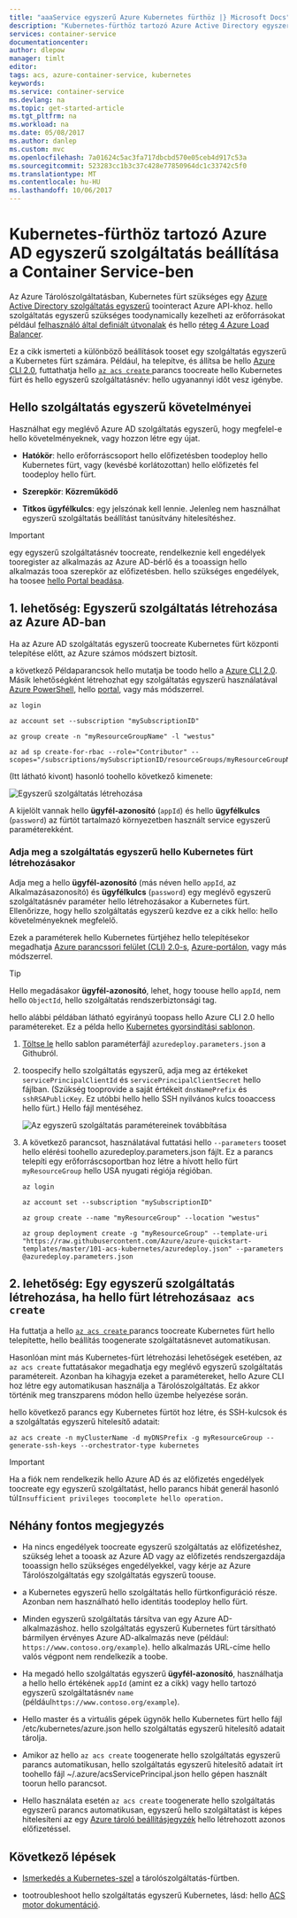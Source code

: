 ```yaml
---
title: "aaaService egyszerű Azure Kubernetes fürthöz |} Microsoft Docs"
description: "Kubernetes-fürthöz tartozó Azure Active Directory egyszerű szolgáltatás létrehozása és felügyelete az Azure Container Service-ben"
services: container-service
documentationcenter: 
author: dlepow
manager: timlt
editor: 
tags: acs, azure-container-service, kubernetes
keywords: 
ms.service: container-service
ms.devlang: na
ms.topic: get-started-article
ms.tgt_pltfrm: na
ms.workload: na
ms.date: 05/08/2017
ms.author: danlep
ms.custom: mvc
ms.openlocfilehash: 7a01624c5ac3fa717dbcbd570e05ceb4d917c53a
ms.sourcegitcommit: 523283cc1b3c37c428e77850964dc1c33742c5f0
ms.translationtype: MT
ms.contentlocale: hu-HU
ms.lasthandoff: 10/06/2017
---
```

# <a name="set-up-an-azure-ad-service-principal-for-a-kubernetes-cluster-in-container-service"></a>Kubernetes-fürthöz tartozó Azure AD egyszerű szolgáltatás beállítása a Container Service-ben


Az Azure Tárolószolgáltatásban, Kubernetes fürt szükséges egy [Azure Active Directory szolgáltatás egyszerű](../../active-directory/develop/active-directory-application-objects.md) toointeract Azure API-khoz. hello szolgáltatás egyszerű szükséges toodynamically kezelheti az erőforrásokat például [felhasználó által definiált útvonalak](../../virtual-network/virtual-networks-udr-overview.md) és hello [réteg 4 Azure Load Balancer](../../load-balancer/load-balancer-overview.md). 


Ez a cikk ismerteti a különböző beállítások tooset egy szolgáltatás egyszerű a Kubernetes fürt számára. Például, ha telepítve, és állítsa be hello [Azure CLI 2.0](/cli/azure/install-az-cli2), futtathatja hello [ `az acs create` ](/cli/azure/acs#create) parancs toocreate hello Kubernetes fürt és hello egyszerű szolgáltatásnév: hello ugyanannyi időt vesz igénybe.


## <a name="requirements-for-hello-service-principal"></a>Hello szolgáltatás egyszerű követelményei

Használhat egy meglévő Azure AD szolgáltatás egyszerű, hogy megfelel-e hello követelményeknek, vagy hozzon létre egy újat.

* **Hatókör**: hello erőforráscsoport hello előfizetésben toodeploy hello Kubernetes fürt, vagy (kevésbé korlátozottan) hello előfizetés fel toodeploy hello fürt.

* **Szerepkör**: **Közreműködő**

* **Titkos ügyfélkulcs**: egy jelszónak kell lennie. Jelenleg nem használhat egyszerű szolgáltatás beállítást tanúsítvány hitelesítéshez.

> [!IMPORTANT] 
> egy egyszerű szolgáltatásnév toocreate, rendelkeznie kell engedélyek tooregister az alkalmazás az Azure AD-bérlő és a tooassign hello alkalmazás tooa szerepkör az előfizetésben. hello szükséges engedélyek, ha toosee [hello Portal beadása](../../azure-resource-manager/resource-group-create-service-principal-portal.md#required-permissions). 
>

## <a name="option-1-create-a-service-principal-in-azure-ad"></a>1. lehetőség: Egyszerű szolgáltatás létrehozása az Azure AD-ban

Ha az Azure AD szolgáltatás egyszerű toocreate Kubernetes fürt központi telepítése előtt, az Azure számos módszert biztosít. 

a következő Példaparancsok hello mutatja be toodo hello a [Azure CLI 2.0](../../azure-resource-manager/resource-group-authenticate-service-principal-cli.md). Másik lehetőségként létrehozhat egy szolgáltatás egyszerű használatával [Azure PowerShell](../../azure-resource-manager/resource-group-authenticate-service-principal.md), hello [portal](../../azure-resource-manager/resource-group-create-service-principal-portal.md), vagy más módszerrel.

```azurecli
az login

az account set --subscription "mySubscriptionID"

az group create -n "myResourceGroupName" -l "westus"

az ad sp create-for-rbac --role="Contributor" --scopes="/subscriptions/mySubscriptionID/resourceGroups/myResourceGroupName"
```

(Itt látható kivont) hasonló toohello következő kimenete:

![Egyszerű szolgáltatás létrehozása](./media/container-service-kubernetes-service-principal/service-principal-creds.png)

A kijelölt vannak hello **ügyfél-azonosító** (`appId`) és hello **ügyfélkulcs** (`password`) az fürtöt tartalmazó környezetben használt service egyszerű paraméterekként.


### <a name="specify-service-principal-when-creating-hello-kubernetes-cluster"></a>Adja meg a szolgáltatás egyszerű hello Kubernetes fürt létrehozásakor

Adja meg a hello **ügyfél-azonosító** (más néven hello `appId`, az Alkalmazásazonosító) és **ügyfélkulcs** (`password`) egy meglévő egyszerű szolgáltatásnév paraméter hello létrehozásakor a Kubernetes fürt. Ellenőrizze, hogy hello szolgáltatás egyszerű kezdve ez a cikk hello: hello követelményeknek megfelelő.

Ezek a paraméterek hello Kubernetes fürtjéhez hello telepítésekor megadhatja [Azure parancssori felület (CLI) 2.0-s](container-service-kubernetes-walkthrough.md), [Azure-portálon](../dcos-swarm/container-service-deployment.md), vagy más módszerrel.

>[!TIP] 
>Hello megadásakor **ügyfél-azonosító**, lehet, hogy toouse hello `appId`, nem hello `ObjectId`, hello szolgáltatás rendszerbiztonsági tag.
>

hello alábbi példában látható egyirányú toopass hello Azure CLI 2.0 hello paramétereket. Ez a példa hello [Kubernetes gyorsindítási sablonon](https://github.com/Azure/azure-quickstart-templates/tree/master/101-acs-kubernetes).

1. [Töltse le](https://raw.githubusercontent.com/Azure/azure-quickstart-templates/master/101-acs-kubernetes/azuredeploy.parameters.json) hello sablon paraméterfájl `azuredeploy.parameters.json` a Githubról.

2. toospecify hello szolgáltatás egyszerű, adja meg az értékeket `servicePrincipalClientId` és `servicePrincipalClientSecret` hello fájlban. (Szükség tooprovide a saját értékeit `dnsNamePrefix` és `sshRSAPublicKey`. Ez utóbbi hello hello SSH nyilvános kulcs tooaccess hello fürt.) Hello fájl mentéséhez.

    ![Az egyszerű szolgáltatás paramétereinek továbbítása](./media/container-service-kubernetes-service-principal/service-principal-params.png)

3. A következő parancsot, használatával futtatási hello `--parameters` tooset hello elérési toohello azuredeploy.parameters.json fájlt. Ez a parancs telepíti egy erőforráscsoportban hoz létre a hívott hello fürt `myResourceGroup` hello USA nyugati régiója régióban.

    ```azurecli
    az login

    az account set --subscription "mySubscriptionID"

    az group create --name "myResourceGroup" --location "westus" 
    
    az group deployment create -g "myResourceGroup" --template-uri "https://raw.githubusercontent.com/Azure/azure-quickstart-templates/master/101-acs-kubernetes/azuredeploy.json" --parameters @azuredeploy.parameters.json
    ```


## <a name="option-2-generate-a-service-principal-when-creating-hello-cluster-with-az-acs-create"></a>2. lehetőség: Egy egyszerű szolgáltatás létrehozása, ha hello fürt létrehozása`az acs create`

Ha futtatja a hello [ `az acs create` ](/cli/azure/acs#create) parancs toocreate Kubernetes fürt hello telepítette, hello beállítás toogenerate szolgáltatásnevet automatikusan.

Hasonlóan mint más Kubernetes-fürt létrehozási lehetőségek esetében, az `az acs create` futtatásakor megadhatja egy meglévő egyszerű szolgáltatás paramétereit. Azonban ha kihagyja ezeket a paramétereket, hello Azure CLI hoz létre egy automatikusan használja a Tárolószolgáltatás. Ez akkor történik meg transzparens módon hello üzembe helyezése során. 

hello következő parancs egy Kubernetes fürtöt hoz létre, és SSH-kulcsok és a szolgáltatás egyszerű hitelesítő adatait:

```console
az acs create -n myClusterName -d myDNSPrefix -g myResourceGroup --generate-ssh-keys --orchestrator-type kubernetes
```

> [!IMPORTANT]
> Ha a fiók nem rendelkezik hello Azure AD és az előfizetés engedélyek toocreate egy egyszerű szolgáltatást, hello parancs hibát generál hasonló túl`Insufficient privileges toocomplete hello operation.`
> 

## <a name="additional-considerations"></a>Néhány fontos megjegyzés

* Ha nincs engedélyek toocreate egyszerű szolgáltatás az előfizetéshez, szükség lehet a tooask az Azure AD vagy az előfizetés rendszergazdája tooassign hello szükséges engedélyekkel, vagy kérje az Azure Tárolószolgáltatás egy szolgáltatás egyszerű toouse. 

* a Kubernetes egyszerű hello szolgáltatás hello fürtkonfiguráció része. Azonban nem használható hello identitás toodeploy hello fürt.

* Minden egyszerű szolgáltatás társítva van egy Azure AD-alkalmazáshoz. hello szolgáltatás egyszerű Kubernetes fürt társítható bármilyen érvényes Azure AD-alkalmazás neve (például: `https://www.contoso.org/example`). hello alkalmazás URL-címe hello valós végpont nem rendelkezik a toobe.

* Ha megadó hello szolgáltatás egyszerű **ügyfél-azonosító**, használhatja a hello hello értékének `appId` (amint ez a cikk) vagy hello tartozó egyszerű szolgáltatásnév `name` (például`https://www.contoso.org/example`).

* Hello master és a virtuális gépek ügynök hello Kubernetes fürt hello fájl /etc/kubernetes/azure.json hello szolgáltatás egyszerű hitelesítő adatait tárolja.

* Amikor az hello `az acs create` toogenerate hello szolgáltatás egyszerű parancs automatikusan, hello szolgáltatás egyszerű hitelesítő adatait írt toohello fájl ~/.azure/acsServicePrincipal.json hello gépen használt toorun hello parancsot. 

* Hello használata esetén `az acs create` toogenerate hello szolgáltatás egyszerű parancs automatikusan, egyszerű hello szolgáltatást is képes hitelesíteni az egy [Azure tároló beállításjegyzék](../../container-registry/container-registry-intro.md) hello létrehozott azonos előfizetéssel.




## <a name="next-steps"></a>Következő lépések

* [Ismerkedés a Kubernetes-szel](container-service-kubernetes-walkthrough.md) a tárolószolgáltatás-fürtben.

* tootroubleshoot hello szolgáltatás egyszerű Kubernetes, lásd: hello [ACS motor dokumentáció](https://github.com/Azure/acs-engine/blob/master/docs/kubernetes.md#troubleshooting).


